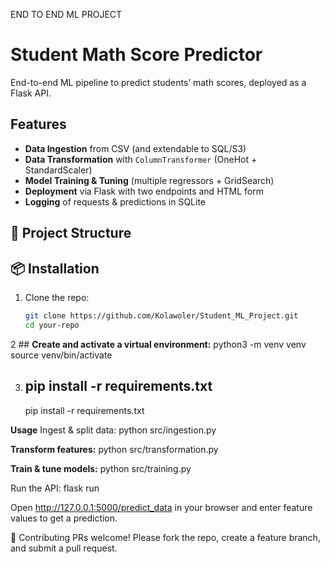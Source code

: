 END TO END ML PROJECT

# Student Math Score Predictor

End-to-end ML pipeline to predict students’ math scores, deployed as a Flask API.

## Features
- **Data Ingestion** from CSV (and extendable to SQL/S3)
- **Data Transformation** with `ColumnTransformer` (OneHot + StandardScaler)
- **Model Training & Tuning** (multiple regressors + GridSearch)
- **Deployment** via Flask with two endpoints and HTML form
- **Logging** of requests & predictions in SQLite

## 📁 Project Structure


## 📦 Installation

1. Clone the repo:
   ```bash
   git clone https://github.com/Kolawoler/Student_ML_Project.git
   cd your-repo

2 ## **Create and activate a virtual environment:**
   python3 -m venv venv
   source venv/bin/activate
   
3. ## pip install -r requirements.txt
      pip install -r requirements.txt

**Usage**
Ingest & split data:
python src/ingestion.py

**Transform features:**
python src/transformation.py

**Train & tune models:**
python src/training.py

Run the API:
flask run

Open http://127.0.0.1:5000/predict_data in your browser and enter feature values to get a prediction.

📝 Contributing
PRs welcome! Please fork the repo, create a feature branch, and submit a pull request.
